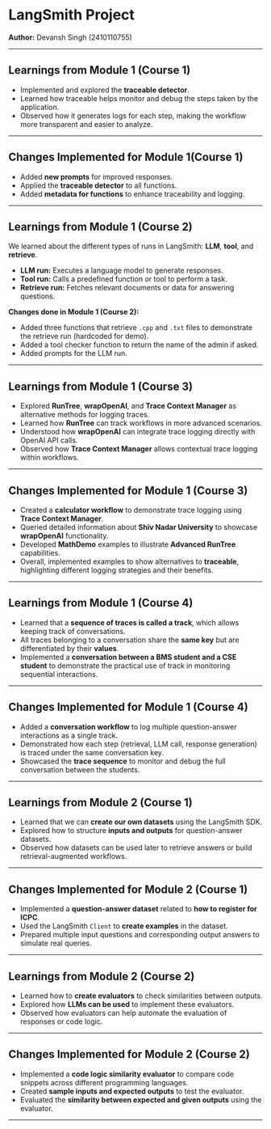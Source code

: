# LangSmith  Project

**Author:** Devansh Singh (2410110755)

---


## Learnings from Module 1 (Course 1)
- Implemented and explored the **traceable detector**.  
- Learned how traceable helps monitor and debug the steps taken by the application.  
- Observed how it generates logs for each step, making the workflow more transparent and easier to analyze.

---

## Changes Implemented for Module 1(Course 1)
- Added **new prompts** for improved responses.  
- Applied the **traceable detector** to all functions.  
- Added **metadata for functions** to enhance traceability and logging.

---

## Learnings from Module 1 (Course 2)
We learned about the different types of runs in LangSmith: **LLM**, **tool**, and **retrieve**.  

- **LLM run:** Executes a language model to generate responses.  
- **Tool run:** Calls a predefined function or tool to perform a task.  
- **Retrieve run:** Fetches relevant documents or data for answering questions.  

**Changes done in Module 1 (Course 2):**  
- Added three functions that retrieve `.cpp` and `.txt` files to demonstrate the retrieve run (hardcoded for demo).  
- Added a tool checker function to return the name of the admin if asked.  
- Added prompts for the LLM run.
  
---
## Learnings from Module 1 (Course 3)
- Explored **RunTree**, **wrapOpenAI**, and **Trace Context Manager** as alternative methods for logging traces.  
- Learned how **RunTree** can track workflows in more advanced scenarios.  
- Understood how **wrapOpenAI** can integrate trace logging directly with OpenAI API calls.  
- Observed how **Trace Context Manager** allows contextual trace logging within workflows.

---

## Changes Implemented for Module 1 (Course 3)
- Created a **calculator workflow** to demonstrate trace logging using **Trace Context Manager**.  
- Queried detailed information about **Shiv Nadar University** to showcase **wrapOpenAI** functionality.  
- Developed **MathDemo** examples to illustrate **Advanced RunTree** capabilities.  
- Overall, implemented examples to show alternatives to **traceable**, highlighting different logging strategies and their benefits.

---

## Learnings from Module 1 (Course 4)
- Learned that a **sequence of traces is called a track**, which allows keeping track of conversations.  
- All traces belonging to a conversation share the **same key** but are differentiated by their **values**.  
- Implemented a **conversation between a BMS student and a CSE student** to demonstrate the practical use of track in monitoring sequential interactions.

---

## Changes Implemented for Module 1 (Course 4)
- Added a **conversation workflow** to log multiple question-answer interactions as a single track.  
- Demonstrated how each step (retrieval, LLM call, response generation) is traced under the same conversation key.  
- Showcased the **trace sequence** to monitor and debug the full conversation between the students.

---

## Learnings from Module 2 (Course 1)
- Learned that we can **create our own datasets** using the LangSmith SDK.  
- Explored how to structure **inputs and outputs** for question-answer datasets.  
- Observed how datasets can be used later to retrieve answers or build retrieval-augmented workflows.

---

## Changes Implemented for Module 2 (Course 1)
- Implemented a **question-answer dataset** related to **how to register for ICPC**.  
- Used the LangSmith `Client` to **create examples** in the dataset.  
- Prepared multiple input questions and corresponding output answers to simulate real queries.

---

## Learnings from Module 2 (Course 2)
- Learned how to **create evaluators** to check similarities between outputs.  
- Explored how **LLMs can be used** to implement these evaluators.  
- Observed how evaluators can help automate the evaluation of responses or code logic.

---

## Changes Implemented for Module 2 (Course 2)
- Implemented a **code logic similarity evaluator** to compare code snippets across different programming languages.  
- Created **sample inputs and expected outputs** to test the evaluator.  
- Evaluated the **similarity between expected and given outputs** using the evaluator.

---

